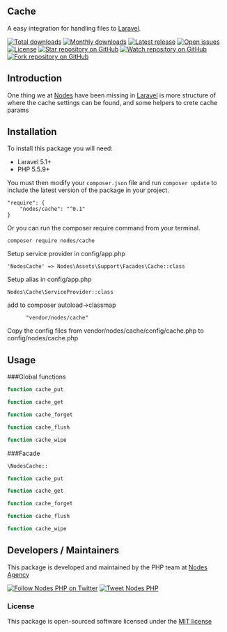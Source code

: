 ## Cache

A easy integration for handling files to [Laravel](http://laravel.com/docs).

[![Total downloads](https://img.shields.io/packagist/dt/nodes/cache.svg)](https://packagist.org/packages/nodes/cache)
[![Monthly downloads](https://img.shields.io/packagist/dm/nodes/cache.svg)](https://packagist.org/packages/nodes/cache)
[![Latest release](https://img.shields.io/packagist/v/nodes/cache.svg)](https://packagist.org/packages/nodes/cache)
[![Open issues](https://img.shields.io/github/issues/nodes-php/cache.svg)](https://github.com/nodes-php/cache/issues)
[![License](https://img.shields.io/packagist/l/nodes/cache.svg)](https://packagist.org/packages/nodes/cache)
[![Star repository on GitHub](https://img.shields.io/github/stars/nodes-php/cache.svg?style=social&label=Star)](https://github.com/nodes-php/cache/stargazers)
[![Watch repository on GitHub](https://img.shields.io/github/watchers/nodes-php/cache.svg?style=social&label=Watch)](https://github.com/nodes-php/cache/watchers)
[![Fork repository on GitHub](https://img.shields.io/github/forks/nodes-php/cache.svg?style=social&label=Fork)](https://github.com/nodes-php/cache/network)

## Introduction
One thing we at [Nodes](http://nodesagency.com) have been missing in [Laravel](http://laravel.com/docs) is more structure of where the cache settings can be found, and some helpers to crete cache params

## Installation

To install this package you will need:

* Laravel 5.1+
* PHP 5.5.9+

You must then modify your `composer.json` file and run `composer update` to include the latest version of the package in your project.

```
"require": {
    "nodes/cache": "^0.1"
}
```

Or you can run the composer require command from your terminal.

```
composer require nodes/cache
```

Setup service provider in config/app.php

```
'NodesCache' => Nodes\Assets\Support\Facades\Cache::class
```

Setup alias in config/app.php

```
Nodes\Cache\ServiceProvider::class
```

add to composer autoload->classmap
```
      "vendor/nodes/cache"
```

Copy the config files from vendor/nodes/cache/config/cache.php to config/nodes/cache.php

## Usage

###Global functions

```php
function cache_put
```

```php
function cache_get
```

```php
function cache_forget
```

```php
function cache_flush
```

```php
function cache_wipe
```

###Facade

```php
\NodesCache::
```

```php
function cache_put
```

```php
function cache_get
```

```php
function cache_forget
```

```php
function cache_flush
```

```php
function cache_wipe
```

## Developers / Maintainers

This package is developed and maintained by the PHP team at [Nodes Agency](http://nodesagency.com)

[![Follow Nodes PHP on Twitter](https://img.shields.io/twitter/follow/nodesphp.svg?style=social)](https://twitter.com/nodesphp) [![Tweet Nodes PHP](https://img.shields.io/twitter/url/http/nodesphp.svg?style=social)](https://twitter.com/nodesphp)

### License

This package is open-sourced software licensed under the [MIT license](http://opensource.org/licenses/MIT)



